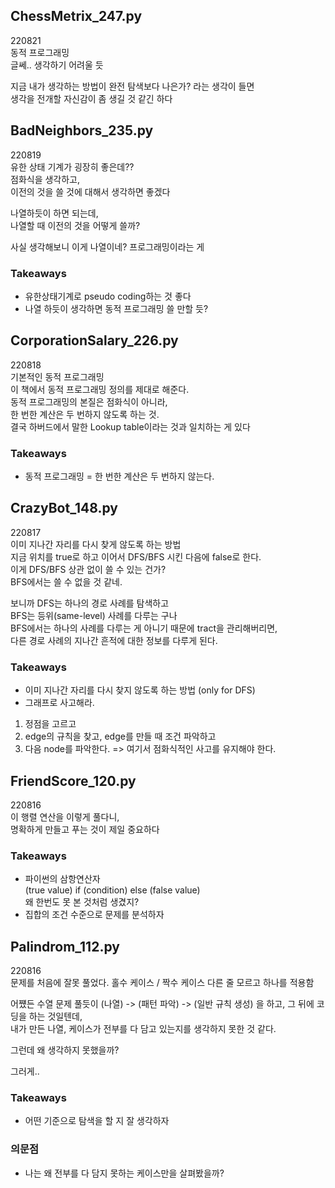 ## ChessMetrix_247.py

220821  
동적 프로그래밍  
글쎄.. 생각하기 어려울 듯  

지금 내가 생각하는 방법이 완전 탐색보다 나은가? 라는 생각이 들면  
생각을 전개할 자신감이 좀 생길 것 같긴 하다  

## BadNeighbors_235.py

220819  
유한 상태 기계가 굉장히 좋은데??  
점화식을 생각하고,  
이전의 것을 쓸 것에 대해서 생각하면 좋겠다  

나열하듯이 하면 되는데,  
나열할 때 이전의 것을 어떻게 쓸까?  

사실 생각해보니 이게 나열이네? 프로그래밍이라는 게  

### Takeaways
* 유한상태기계로 pseudo coding하는 것 좋다
* 나열 하듯이 생각하면 동적 프로그래밍 쓸 만할 듯?

## CorporationSalary_226.py

220818  
기본적인 동적 프로그래밍  
이 책에서 동적 프로그래밍 정의를 제대로 해준다.  
동적 프로그래밍의 본질은 점화식이 아니라,  
한 번한 계산은 두 번하지 않도록 하는 것.  
결국 하버드에서 말한 Lookup table이라는 것과 일치하는 게 있다  

### Takeaways
* 동적 프로그래밍 = 한 번한 계산은 두 번하지 않는다.

## CrazyBot_148.py

220817  
이미 지나간 자리를 다시 찾게 않도록 하는 방법  
지금 위치를 true로 하고 이어서 DFS/BFS 시킨 다음에 false로 한다.  
이게 DFS/BFS 상관 없이 쓸 수 있는 건가?  
BFS에서는 쓸 수 없을 것 같네.  

보니까 DFS는 하나의 경로 사례를 탐색하고  
BFS는 등위(same-level) 사례를 다루는 구나  
BFS에서는 하나의 사례를 다루는 게 아니기 때문에 tract을 관리해버리면,  
다른 경로 사례의 지나간 흔적에 대한 정보를 다루게 된다.  

### Takeaways
* 이미 지나간 자리를 다시 찾지 않도록 하는 방법 (only for DFS)  
* 그래프로 사고해라.
1. 정점을 고르고
2. edge의 규칙을 찾고, edge를 만들 때 조건 파악하고
3. 다음 node를 파악한다. 
=> 여기서 점화식적인 사고를 유지해야 한다.

## FriendScore_120.py

220816  
이 행렬 연산을 이렇게 풀다니,  
명확하게 만들고 푸는 것이 제일 중요하다  

### Takeaways
* 파이썬의 삼항연산자  
(true value) if (condition) else (false value)  
왜 한번도 못 본 것처럼 생겼지?
* 집합의 조건 수준으로 문제를 분석하자  

## Palindrom_112.py

220816  
문제를 처음에 잘못 풀었다.
홀수 케이스 / 짝수 케이스 다른 줄 모르고 하나를 적용함  

어쩄든 수열 문제 풀듯이
(나열) -> (패턴 파악) -> (일반 규칙 생성) 을 하고, 그 뒤에 코딩을 하는 것일텐데,  
내가 만든 나열, 케이스가 전부를 다 담고 있는지를 생각하지 못한 것 같다.  

그런데 왜 생각하지 못했을까?  

그러게..  

### Takeaways 
* 어떤 기준으로 탐색을 할 지 잘 생각하자

### 의문점
* 나는 왜 전부를 다 담지 못하는 케이스만을 살펴봤을까?